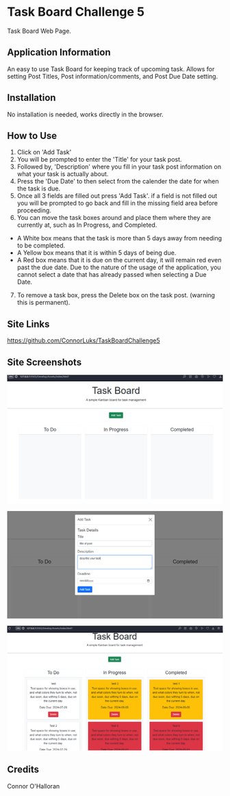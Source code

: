 # Task Board Challenge 5
Task Board Web Page.

## Application Information
An easy to use Task Board for keeping track of upcoming task.
Allows for setting Post Titles, Post information/comments, and Post Due Date setting.

## Installation
No installation is needed, works directly in the browser.

## How to Use
1. Click on 'Add Task'
2. You will be prompted to enter the 'Title' for your task post.
3. Followed by, 'Description' where you fill in your task post information on what your task is actually about.
4. Press the 'Due Date' to then select from the calender the date for when the task is due.
5. Once all 3 fields are filled out press 'Add Task'. if a field is not filled out you will be prompted to go back and fill in the missing field area before proceeding.
6. You can move the task boxes around and place them where they are currently at, such as In Progress, and Completed. 
* A White box means that the task is more than 5 days away from needing to be completed.
* A Yellow box means that it is within 5 days of being due.
* A Red box means that it is due on the current day, it will remain red even past the due date.
Due to the nature of the usage of the application, you cannot select a date that has already passed when selecting a Due Date.
7. To remove a task box, press the Delete box on the task post. (warning this is permanent).

## Site Links
https://github.com/ConnorLuks/TaskBoardChallenge5



## Site Screenshots
![alt text](Develop/Assets/TaskPage1.png)

![alt text](Develop/Assets/TaskPage2.png)

![alt text](Develop/Assets/TaskPage3.png)

## Credits
Connor O'Halloran